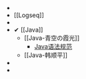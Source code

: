 -
- [[Logseq]]
-
- ✔ [[Java]]
	- [[Java-青空の霞光]]
		- [Java语法规范](627223fc-067e-4d3d-9f2d-9ce3ac1484a8)
	- [[Java-韩顺平]]
-
-